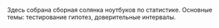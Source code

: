 Здесь собрана сборная солянка ноутбуков по статистике. Основные темы: тестирование гипотез, доверительные интервалы.
